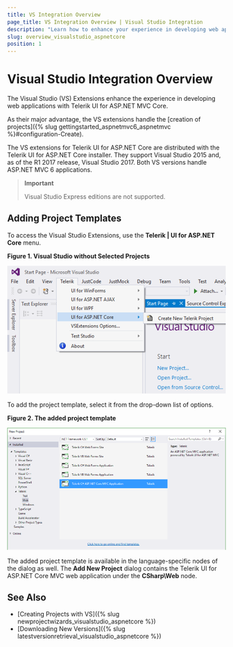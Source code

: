 ```yaml
---
title: VS Integration Overview
page_title: VS Integration Overview | Visual Studio Integration
description: "Learn how to enhance your experience in developing web applications with ASP.NET Core."
slug: overview_visualstudio_aspnetcore
position: 1
---
```


# Visual Studio Integration Overview

The Visual Studio (VS) Extensions enhance the experience in developing web applications with Telerik UI for ASP.NET MVC Core.

As their major advantage, the VS extensions handle the [creation of projects]({% slug gettingstarted_aspnetmvc6_aspnetmvc %}#configuration-Create).

The VS extensions for Telerik UI for ASP.NET Core are distributed with the Telerik UI for ASP.NET Core installer. They support Visual Studio 2015 and, as of the R1 2017 release, Visual Studio 2017. Both VS versions handle ASP.NET MVC 6 applications.

> **Important**
>
> Visual Studio Express editions are not supported.

## Adding Project Templates

To access the Visual Studio Extensions, use the **Telerik | UI for ASP.NET Core** menu.

**Figure 1. Visual Studio without Selected Projects**

![Create Menu](images/create-project-core.png)

To add the project template, select it from the drop-down list of options.

**Figure 2. The added project template**

![Project Templates](images/project-template-core.png)

The added project template is available in the language-specific nodes of the dialog as well. The **Add New Project** dialog contains the Telerik UI for ASP.NET Core MVC web application under the **CSharp\Web** node.

## See Also

* [Creating Projects with VS]({% slug newprojectwizards_visualstudio_aspnetcore %})
* [Downloading New Versions]({% slug latestversionretrieval_visualstudio_aspnetcore %})
